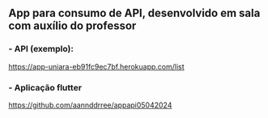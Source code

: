 ## App para consumo de API, desenvolvido em sala com auxílio do professor

###  - API (exemplo):
https://app-uniara-eb91fc9ec7bf.herokuapp.com/list

### - Aplicação flutter
https://github.com/aannddrree/appapi05042024
